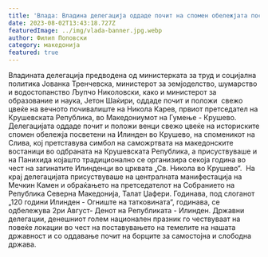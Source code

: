 ```yaml
---
title: 'Влада: Владина делегација оддаде почит на спомен обележјата посветени на Илинден во Крушево - 02 АВГУСТ 2023'
date: 2023-08-02T13:43:18.727Z
featuredImage: ../img/vlada-banner.jpg.webp
author: Филип Поповски
category: македонија
featured: true
---
```

Владината делегација предводена од министерката за труд и социјална политика Јованка Тренчевска, министерот за земјоделство, шумарство и водостопанство Љупчо Николовски, како и министерот за образование и наука, Јетон Шаќири, оддаде почит и положи  свежо цвеќе на вечното почивалиште на Никола Карев, првиот претседател на Крушевската Република, во Македониумот на Гумење - Крушево.
Делегацијата оддаде почит и положи венци свежо цвеќе на историските спомен обележја посветени на Илинден во Крушево, на споменикот на Слива, кој претставува симбол на саможртвата на македонските востаници во одбраната на Крушевската Република, а присуствуваше и на Панихида којашто традиционално се организира секоја година во чест на загинатите Илинденци во црквата „Св. Никола во Крушево“. 
На крај делегацијата присуствуваше на централната манифестација на Мечкин Камен и обраќањето на претседателот на Собранието на Република Северна Македонија, Талат Џафери.
Годинава, под слоганот „120 години Илинден - Огниште на татковината“, годинава, се одбележува 2ри Август- Денот на Републиката - Илинден.
Државни делегации, денешниот голем национален празник го чествуваат на повеќе локации во чест на поставувањето на темелите на нашата државност и со оддавање почит на борците за самостојна и слободна држава.
